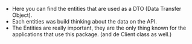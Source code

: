 - Here you can find the entities that are used as a DTO (Data Transfer Object).
- Each entities was build thinking about the data on the API.
- The Entities are really important, they are the only thing known for the applications that use this package. (and de Client class as well.) 